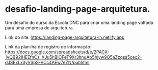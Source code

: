 # desafio-landing-page-arquitetura.

Um desafio do curso da Escola DNC para criar uma landing page voltada para uma empresa de arquitetura.

Link do site: https://landing-page-arquitetura-ln.netlify.app

Link da planilha de registro de informação: https://docs.google.com/spreadsheets/d/e/2PACX-1vQB92lHEEfnCs_XJu5hBIOFeT9Xr3hnuAb5hjyw9Q5aZzqsa5cec2-dJ8ExLx3yVSpS-VCc4AEw7eZN/pubhtml
